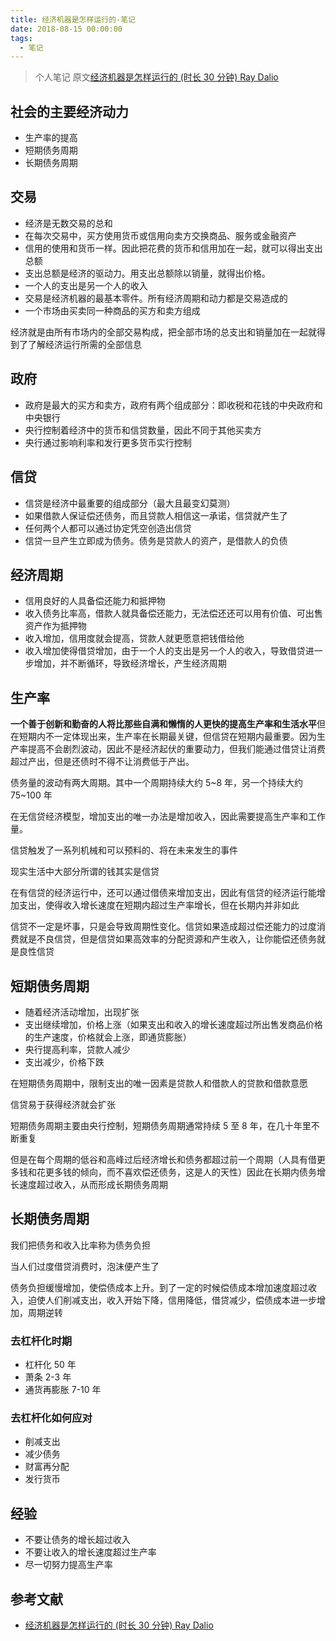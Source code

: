 ```yaml
---
title: 经济机器是怎样运行的-笔记
date: 2018-08-15 00:00:00
tags:
  - 笔记
---
```


> 个人笔记 原文[经济机器是怎样运行的 (时长 30 分钟) Ray Dalio](https://www.youtube.com/watch?v=rFV7wdEX-Mo)

<!--more-->

## 社会的主要经济动力

- 生产率的提高
- 短期债务周期
- 长期债务周期

## 交易

- 经济是无数交易的总和
- 在每次交易中，买方使用货币或信用向卖方交换商品、服务或金融资产
- 信用的使用和货币一样。因此把花费的货币和信用加在一起，就可以得出支出总额
- 支出总额是经济的驱动力。用支出总额除以销量，就得出价格。
- 一个人的支出是另一个人的收入
- 交易是经济机器的最基本零件。所有经济周期和动力都是交易造成的
- 一个市场由买卖同一种商品的买方和卖方组成

经济就是由所有市场内的全部交易构成，把全部市场的总支出和销量加在一起就得到了了解经济运行所需的全部信息

## 政府

- 政府是最大的买方和卖方，政府有两个组成部分：即收税和花钱的中央政府和中央银行
- 央行控制着经济中的货币和信贷数量，因此不同于其他买卖方
- 央行通过影响利率和发行更多货币实行控制

## 信贷

- 信贷是经济中最重要的组成部分（最大且最变幻莫测）
- 如果借款人保证偿还债务，而且贷款人相信这一承诺，信贷就产生了
- 任何两个人都可以通过协定凭空创造出信贷
- 信贷一旦产生立即成为债务。债务是贷款人的资产，是借款人的负债

## 经济周期

- 信用良好的人具备偿还能力和抵押物
- 收入债务比率高，借款人就具备偿还能力，无法偿还还可以用有价值、可出售资产作为抵押物
- 收入增加，信用度就会提高，贷款人就更愿意把钱借给他
- 收入增加使得借贷增加，由于一个人的支出是另一个人的收入，导致借贷进一步增加，并不断循环，导致经济增长，产生经济周期

## 生产率

**一个善于创新和勤奋的人将比那些自满和懒惰的人更快的提高生产率和生活水平**但在短期内不一定体现出来，生产率在长期最关键，但信贷在短期内最重要。因为生产率提高不会剧烈波动，因此不是经济起伏的重要动力，但我们能通过借贷让消费超过产出，但是还债时不得不让消费低于产出。

债务量的波动有两大周期。其中一个周期持续大约 5~8 年，另一个持续大约 75~100 年

在无信贷经济模型，增加支出的唯一办法是增加收入，因此需要提高生产率和工作量。

信贷触发了一系列机械和可以预料的、将在未来发生的事件

现实生活中大部分所谓的钱其实是信贷

在有信贷的经济运行中，还可以通过借债来增加支出，因此有信贷的经济运行能增加支出，使得收入增长速度在短期内超过生产率增长，但在长期内并非如此

信贷不一定是坏事，只是会导致周期性变化。信贷如果造成超过偿还能力的过度消费就是不良信贷，但是信贷如果高效率的分配资源和产生收入，让你能偿还债务就是良性信贷

## 短期债务周期

- 随着经济活动增加，出现扩张
- 支出继续增加，价格上涨（如果支出和收入的增长速度超过所出售发商品价格的生产速度，价格就会上涨，即通货膨胀）
- 央行提高利率，贷款人减少
- 支出减少，价格下跌

在短期债务周期中，限制支出的唯一因素是贷款人和借款人的贷款和借款意愿

信贷易于获得经济就会扩张

短期债务周期主要由央行控制，短期债务周期通常持续 5 至 8 年，在几十年里不断重复

但是在每个周期的低谷和高峰过后经济增长和债务都超过前一个周期（人具有借更多钱和花更多钱的倾向，而不喜欢偿还债务，这是人的天性）因此在长期内债务增长速度超过收入，从而形成长期债务周期

## 长期债务周期

我们把债务和收入比率称为债务负担

当人们过度借贷消费时，泡沫便产生了

债务负担缓慢增加，使偿债成本上升。到了一定的时候偿债成本增加速度超过收入，迫使人们削减支出，收入开始下降，信用降低，借贷减少，偿债成本进一步增加，周期逆转

### 去杠杆化时期

- 杠杆化 50 年
- 萧条 2-3 年
- 通货再膨胀 7-10 年

### 去杠杆化如何应对

- 削减支出
- 减少债务
- 财富再分配
- 发行货币

## 经验

- 不要让债务的增长超过收入
- 不要让收入的增长速度超过生产率
- 尽一切努力提高生产率

## 参考文献

- [经济机器是怎样运行的 (时长 30 分钟) Ray Dalio](https://www.youtube.com/watch?v=rFV7wdEX-Mo)
